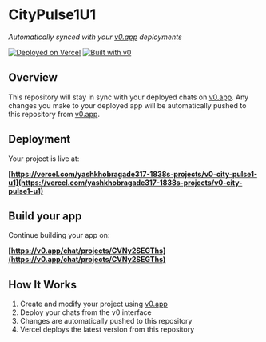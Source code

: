 # CityPulse1U1

*Automatically synced with your [v0.app](https://v0.app) deployments*

[![Deployed on Vercel](https://img.shields.io/badge/Deployed%20on-Vercel-black?style=for-the-badge&logo=vercel)](https://vercel.com/yashkhobragade317-1838s-projects/v0-city-pulse1-u1)
[![Built with v0](https://img.shields.io/badge/Built%20with-v0.app-black?style=for-the-badge)](https://v0.app/chat/projects/CVNy2SEGThs)

## Overview

This repository will stay in sync with your deployed chats on [v0.app](https://v0.app).
Any changes you make to your deployed app will be automatically pushed to this repository from [v0.app](https://v0.app).

## Deployment

Your project is live at:

**[https://vercel.com/yashkhobragade317-1838s-projects/v0-city-pulse1-u1](https://vercel.com/yashkhobragade317-1838s-projects/v0-city-pulse1-u1)**

## Build your app

Continue building your app on:

**[https://v0.app/chat/projects/CVNy2SEGThs](https://v0.app/chat/projects/CVNy2SEGThs)**

## How It Works

1. Create and modify your project using [v0.app](https://v0.app)
2. Deploy your chats from the v0 interface
3. Changes are automatically pushed to this repository
4. Vercel deploys the latest version from this repository